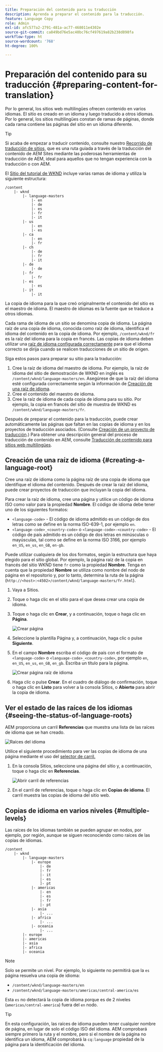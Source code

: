 ```yaml
---
title: Preparación del contenido para su traducción
description: Aprenda a preparar el contenido para la traducción.
feature: Language Copy
role: Admin
exl-id: afc577a2-2791-481a-ac77-468011e4302e
source-git-commit: ca849bd76e5ac40bc76cf497619a82b238d898fa
workflow-type: ht
source-wordcount: '768'
ht-degree: 100%

---
```


# Preparación del contenido para su traducción {#preparing-content-for-translation}

Por lo general, los sitios web multilingües ofrecen contenido en varios idiomas. El sitio es creado en un idioma y luego traducido a otros idiomas. Por lo general, los sitios multilingües constan de ramas de páginas, donde cada rama contiene las páginas del sitio en un idioma diferente.

>[!TIP]
>
>Si acaba de empezar a traducir contenido, consulte nuestro [Recorrido de traducción de sitios,](/help/journey-sites/translation/overview.md) que es una ruta guiada a través de la traducción del contenido de AEM Sites mediante las poderosas herramientas de traducción de AEM, ideal para aquellos que no tengan experiencia con la traducción o con AEM.

El [Sitio del tutorial de WKND](/help/implementing/developing/introduction/develop-wknd-tutorial.md) incluye varias ramas de idioma y utiliza la siguiente estructura:

```text
/content
    |- wknd
        |- language-masters
            |- en
            |- de
            |- es
            |- fr
            |- it
        |- us
            |- en
            |- es
        |- ca
            |- en
            |- fr
        |- ch
            |- de
            |- fr
            |- it
        |- de
            |- de
        |- fr
            |- fr
        |- es
            |- es
        |- it
            |- it
```

La copia de idioma para la que creó originalmente el contenido del sitio es el maestro de idioma. El maestro de idiomas es la fuente que se traduce a otros idiomas.

Cada rama de idioma de un sitio se denomina copia de idioma. La página raíz de una copia de idioma, conocida como raíz de idioma, identifica el idioma del contenido en la copia de idioma. Por ejemplo, `/content/wknd/fr` es la raíz del idioma para la copia en francés. Las copias de idioma deben utilizar una [raíz de idioma configurada correctamente](preparation.md#creating-a-language-root) para que el idioma correcto se dirija cuando se realicen traducciones de un sitio de origen.

Siga estos pasos para preparar su sitio para la traducción:

1. Cree la raíz de idioma del maestro de idioma. Por ejemplo, la raíz de idioma del sitio de demostración de WKND en inglés es `/content/wknd/language-masters/en`. Asegúrese de que la raíz del idioma esté configurada correctamente según la información de [Creación de una raíz de idioma](preparation.md#creating-a-language-root).
1. Cree el contenido del maestro de idioma.
1. Cree la raíz de idioma de cada copia de idioma para su sitio. Por ejemplo, la copia en francés del sitio de muestra de WKND es `/content/wknd/language-masters/fr`.

Después de preparar el contenido para la traducción, puede crear automáticamente las páginas que faltan en las copias de idioma y en los proyectos de traducción asociados. (Consulte [Creación de un proyecto de traducción](managing-projects.md).) Para obtener una descripción general del proceso de traducción de contenido en AEM, consulte [Traducción de contenido para sitios web multilingües](overview.md).

## Creación de una raíz de idioma {#creating-a-language-root}

Cree una raíz de idioma como la página raíz de una copia de idioma que identifique el idioma del contenido. Después de crear la raíz del idioma, puede crear proyectos de traducción que incluyan la copia del idioma.

Para crear la raíz de idioma, cree una página y utilice un código de idioma ISO como valor para la propiedad **Nombre**. El código de idioma debe tener uno de los siguientes formatos:

* `<language-code>` - El código de idioma admitido es un código de dos letras como se define en la norma ISO-639-1, por ejemplo `en`.
* `<language-code>_<country-code>` o `<language-code>-<country-code>` - El código de país admitido es un código de dos letras en minúsculas o mayúsculas, tal como se define en la norma ISO 3166, por ejemplo `en_US`, `en_us`, `en_GB`, `en-gb`.

Puede utilizar cualquiera de los dos formatos, según la estructura que haya elegido para el sitio global. Por ejemplo, la página raíz de la copia en francés del sitio WKND tiene `fr` como la propiedad **Nombre**. Tenga en cuenta que la propiedad **Nombre** se utiliza como nombre del nodo de página en el repositorio y, por lo tanto, determina la ruta de la página (`http://<host>:<4502>/content/wknd/language-masters/fr.html`).

1. Vaya a Sitios.  
1. Toque o haga clic en el sitio para el que desea crear una copia de idioma.
1. Toque o haga clic en **Crear**, y a continuación, toque o haga clic en **Página**.

   ![Crear página](../assets/create-page.png)

1. Seleccione la plantilla Página y, a continuación, haga clic o pulse **Siguiente**.
1. En el campo **Nombre** escriba el código de país con el formato de `<language-code>` o `<language-code>_<country-code>`, por ejemplo `en`, `en_US`, `en_us`, `en_GB`, `en_gb`. Escriba un título para la página.

   ![Crear página raíz de idioma](../assets/create-language-root.png)

1. Haga clic o pulse **Crear**. En el cuadro de diálogo de confirmación, toque o haga clic en **Listo** para volver a la consola Sitios, o **Abierto** para abrir la copia de idioma.

## Ver el estado de las raíces de los idiomas {#seeing-the-status-of-language-roots}

AEM proporciona un carril **Referencias** que muestra una lista de las raíces de idioma que se han creado.

![Raíces del idioma](../assets/language-roots.png)

Utilice el siguiente procedimiento para ver las copias de idioma de una página mediante el uso del [selector de carril.](/help/sites-cloud/authoring/getting-started/basic-handling.md#rail-selector)

1. En la consola Sitios, seleccione una página del sitio y, a continuación, toque o haga clic en **Referencias**.

   ![Abrir carril de referencias](../assets/opening-references-rail.png)

1. En el carril de referencias, toque o haga clic en **Copias de idioma**. El carril muestra las copias de idioma del sitio web.

## Copias de idioma en varios niveles {#multiple-levels}

Las raíces de los idiomas también se pueden agrupar en nodos, por ejemplo, por región, aunque se siguen reconociendo como raíces de las copias de idiomas.

```text
/content
    |- wknd
        |- language-masters
            |- europe
                |- de
                |- fr
                |- it
                |- es
                ]- pt
            |- americas
                |- en
                |- es
                |- fr
                |- pt
            |- asia
                |- ...
            |- africa
                |- ...
            |- oceania
                |- ...
        |- europe
        |- americas
        |- asia
        |- africa
        |- oceania            
```

>[!NOTE]
>
>Solo se permite un nivel. Por ejemplo, lo siguiente no permitirá que la `es` página resuelva una copia de idioma:
>
>* `/content/wknd/language-masters/en`
>* `/content/wknd/language-masters/americas/central-america/es`
>
> Esta `es` no detectará la copia de idioma porque es de 2 niveles (`americas/central-america`) fuera del `en` nodo.

>[!TIP]
>
>En esta configuración, las raíces de idioma pueden tener cualquier nombre de página, en lugar de solo el código ISO del idioma. AEM comprobará siempre primero la ruta y el nombre, pero si el nombre de la página no identifica un idioma, AEM comprobará la `cq:language` propiedad de la página para la identificación del idioma.
